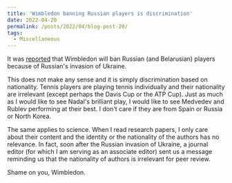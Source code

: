 ```yaml
---
title: 'Wimbledon banning Russian players is discrimination'
date: 2022-04-20
permalink: /posts/2022/04/blog-post-20/
tags:
  - Miscellaneous
---
```


It was [reported](https://www.nytimes.com/2022/04/20/sports/tennis/wimbledon-ban-russia-belarus-players.html) that Wimbledon will ban Russian (and Belarusian) players because of Russian's invasion of Ukraine.

This does not make any sense and it is simply discrimination based on nationality. Tennis players are playing tennis individually and their nationality are irrelevant (except perhaps the Davis Cup or the ATP Cup). Just as much as I would like to see Nadal's brilliant play, I would like to see Medvedev and Rublev performing at their best. I don't care if they are from Spain or Russia or North Korea.

The same applies to science. When I read research papers, I only care about their content and the identity or the nationality of the authors has no relevance. In fact, soon after the Russian invasion of Ukraine, a journal editor (for which I am serving as an associate editor) sent us a message reminding us that the nationality of authors is irrelevant for peer review.

Shame on you, Wimbledon.
